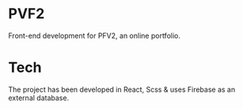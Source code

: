 # PVF2
Front-end development for PFV2, an online portfolio.

# Tech
The project has been developed in React, Scss & uses Firebase as an external database.
